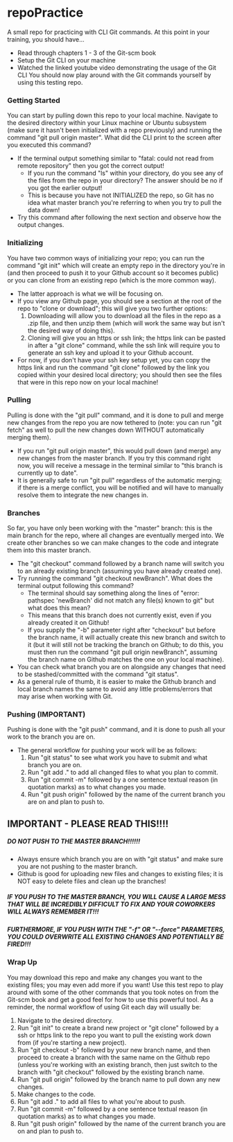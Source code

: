 # repoPractice
A small repo for practicing with CLI Git commands.
At this point in your training, you should have...
* Read through chapters 1 - 3 of the Git-scm book
* Setup the Git CLI on your machine
* Watched the linked youtube video demonstrating the usage of the Git CLI
You should now play around with the Git commands yourself by using this testing repo.

### Getting Started
You can start by pulling down this repo to your local machine. Navigate to the desired directory within your Linux machine or Ubuntu subsystem (make sure it hasn't been initialized with a repo previously) and running the command "git pull origin master". What did the CLI print to the screen after you executed this command?
* If the terminal output something similar to "fatal: could not read from remote repository" then you got the correct output!
  * If you run the command "ls" within your directory, do you see any of the files from the repo in your directory? The answer should be no if you got the earlier output!
  * This is because you have not INITIALIZED the repo, so Git has no idea what master branch you're referring to when you try to pull the data down!
* Try this command after following the next section and observe how the output changes.

### Initializing
You have two common ways of initializing your repo; you can run the command "git init" which will create an empty repo in the directory you're in (and then proceed to push it to your Github account so it becomes public) or you can clone from an existing repo (which is the more common way).
* The latter approach is what we will be focusing on.
* If you view any Github page, you should see a section at the root of the repo to "clone or download"; this will give you two further options:
  1. Downloading will allow you to download all the files in the repo as a .zip file, and then unzip them (which will work the same way but isn't the desired way of doing this).
  2. Cloning will give you an https or ssh link; the https link can be pasted in after a "git clone" command, while the ssh link will require you to generate an ssh key and upload it to your Github account.
* For now, if you don't have your ssh key setup yet, you can copy the https link and run the command "git clone" followed by the link you copied within your desired local directory; you should then see the files that were in this repo now on your local machine!
  
### Pulling
Pulling is done with the "git pull" command, and it is done to pull and merge new changes from the repo you are now tethered to (note: you can run "git fetch" as well to pull the new changes down WITHOUT automatically merging them).
* If you run "git pull origin master", this would pull down (and merge) any new changes from the master branch. If you try this command right now, you will receive a message in the terminal similar to "this branch is currently up to date".
* It is generally safe to run "git pull" regardless of the automatic merging; if there is a merge conflict, you will be notified and will have to manually resolve them to integrate the new changes in.

### Branches
So far, you have only been working with the "master" branch: this is the main branch for the repo, where all changes are eventually merged into. We create other branches so we can make changes to the code and integrate them into this master branch.
* The "git checkout" command followed by a branch name will switch you to an already existing branch (assuming you have already created one).
* Try running the command "git checkout newBranch". What does the terminal output following this command?
  * The terminal should say something along the lines of "error: pathspec 'newBranch' did not match any file(s) known to git" but what does this mean?
  * This means that this branch does not currently exist, even if you already created it on Github!
  * If you supply the "-b" parameter right after "checkout" but before the branch name, it will actually create this new branch and switch to it (but it will still not be tracking the branch on Github; to do this, you must then run the command "git pull origin newBranch", assuming the branch name on Github matches the one on your local machine).
* You can check what branch you are on alongside any changes that need to be stashed/committed with the command "git status".
* As a general rule of thumb, it is easier to make the Github branch and local branch names the same to avoid any little problems/errors that may arise when working with Git.

### Pushing (IMPORTANT)
Pushing is done with the "git push" command, and it is done to push all your work to the branch you are on.
* The general workflow for pushing your work will be as follows:
  1. Run "git status" to see what work you have to submit and what branch you are on.
  2. Run "git add ." to add all changed files to what you plan to commit.
  3. Run "git commit -m" followed by a one sentence textual reason (in quotation marks) as to what changes you made.
  4. Run "git push origin" followed by the name of the current branch you are on and plan to push to.
## IMPORTANT - PLEASE READ THIS!!!!
##### DO NOT PUSH TO THE MASTER BRANCH!!!!!!
* Always ensure which branch you are on with "git status" and make sure you are not pushing to the master branch.
* Github is good for uploading new files and changes to existing files; it is NOT easy to delete files and clean up the branches!
##### IF YOU PUSH TO THE MASTER BRANCH, YOU WILL CAUSE A LARGE MESS THAT WILL BE INCREDIBLY DIFFICULT TO FIX AND YOUR COWORKERS WILL ALWAYS REMEMBER IT!!!
##### FURTHERMORE, IF YOU PUSH WITH THE "-f" OR "--force" PARAMETERS, YOU COULD OVERWRITE ALL EXISTING CHANGES AND POTENTIALLY BE FIRED!!!

### Wrap Up
You may download this repo and make any changes you want to the existing files; you may even add more if you want! Use this test repo to play around with some of the other commands that you took notes on from the Git-scm book and get a good feel for how to use this powerful tool. As a reminder, the normal workflow of using Git each day will usually be:
  1. Navigate to the desired directory.
  2. Run "git init" to create a brand new project or "git clone" followed by a ssh or https link to the repo you want to pull the existing work down from (if you're starting a new project).
  3. Run "git checkout -b" followed by your new branch name, and then proceed to create a branch with the same name on the Github repo (unless you're working with an existing branch, then just switch to the branch with "git checkout" followed by the existing branch name.
  4. Run "git pull origin" followed by the branch name to pull down any new changes.
  5. Make changes to the code.
  6. Run "git add ." to add all files to what you're about to push.
  7. Run "git commit -m" followed by a one sentence textual reason (in quotation marks) as to what changes you made.
  8. Run "git push origin" followed by the name of the current branch you are on and plan to push to.
